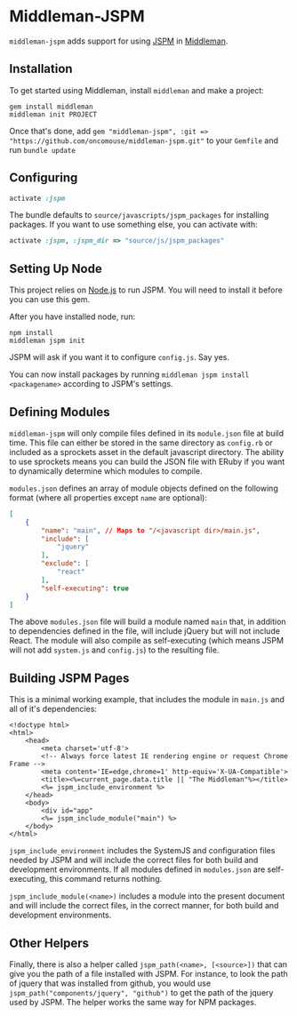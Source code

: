 # Middleman-JSPM

`middleman-jspm` adds support for using [JSPM](http://jspm.io) in [Middleman](http://middlemanapp.com).

## Installation

To get started using Middleman, install `middleman` and make a project:

```
gem install middleman
middleman init PROJECT
```

Once that's done, add `gem "middleman-jspm", :git => "https://github.com/oncomouse/middleman-jspm.git"` to your `Gemfile` and run `bundle update`

## Configuring

```ruby
activate :jspm
```

The bundle defaults to `source/javascripts/jspm_packages` for installing packages. If you want to use something else, you can activate with:

```ruby
activate :jspm, :jspm_dir => "source/js/jspm_packages"
```

## Setting Up Node

This project relies on [Node.js](http://nodejs.org) to run JSPM. You will need to install it before you can use this gem.

After you have installed node, run:

```
npm install
middleman jspm init
```

JSPM will ask if you want it to configure `config.js`. Say yes.

You can now install packages by running `middleman jspm install <packagename>` according to JSPM's settings.
	
## Defining Modules	

`middleman-jspm` will only compile files defined in its `module.json` file at build time. This file can either be stored in the same directory as `config.rb` or included as a sprockets asset in the default javascript directory. The ability to use sprockets means you can build the JSON file with ERuby if you want to dynamically determine which modules to compile.

`modules.json` defines an array of module objects defined on the following format (where all properties except `name` are optional):

```json
[
	{
		"name": "main", // Maps to "/<javascript dir>/main.js",
		"include": [
			"jquery"
		],
		"exclude": [
			"react"
		],
		"self-executing": true
	}
]
```

The above `modules.json` file will build a module named `main` that, in addition to dependencies defined in the file, will include jQuery but will not include React. The module will also compile as self-executing (which means JSPM will not add `system.js` and `config.js`) to the resulting file. 

## Building JSPM Pages

This is a minimal working example, that includes the module in `main.js` and all of it's dependencies:

```erb
<!doctype html>
<html>
	<head>
		<meta charset='utf-8'>
		<!-- Always force latest IE rendering engine or request Chrome Frame -->
		<meta content='IE=edge,chrome=1' http-equiv='X-UA-Compatible'>
		<title><%=current_page.data.title || "The Middleman"%></title>
		<%= jspm_include_environment %>
	</head>
	<body>
		<div id="app"
		<%= jspm_include_module("main") %>
	</body>
</html>
```

`jspm_include_environment` includes the SystemJS and configuration files needed by JSPM and will include the correct files for both build and development environments. If all modules defined in `modules.json` are self-executing, this command returns nothing.

`jspm_include_module(<name>)` includes a module into the present document and will include the correct files, in the correct manner, for both build and development environments.
	
## Other Helpers

Finally, there is also a helper called `jspm_path(<name>, [<source>])` that can give you the path of a file installed with JSPM. For instance, to look the path of jquery that was installed from github, you would use `jspm_path("components/jquery", "github")` to get the path of the jquery used by JSPM. The helper works the same way for NPM packages.
